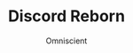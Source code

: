 ---
title: Discord Reborn
author: Omniscient
github: https://github.com/0mniscient/
description_markdown: >-
  A nice sleek transparent theme.
download: https://github.com/MrRobotjs/Discord-Reborn
demo: https://rawgit.com/0mniscient/Discord-Themes/master/Themes/Discord%20Reborn.theme.css
support: https://discord.gg/D4cAkXX
style: dark
tags:
images:
  - name: Discord Reborn Preview
    image: /images/products/discord_reborn/preview.jpg
layout: product
---